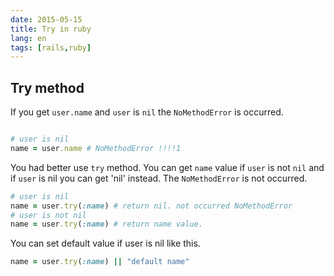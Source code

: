 ```yaml
---
date: 2015-05-15
title: Try in ruby
lang: en
tags: [rails,ruby]
---
```


## Try method

If you get `user.name` and `user` is `nil` the `NoMethodError` is occurred.

```ruby

# user is nil
name = user.name # NoMethodError !!!!1

```

You had better use `try` method.
You can get `name` value if `user` is not `nil` and if `user` is nil you can get 'nil' instead.
The `NoMethodError` is not occurred.

```ruby
# user is nil
name = user.try(:name) # return nil. not occurred NoMethodError
# user is not nil
name = user.try(:name) # return name value.
```

You can set default value if user is nil like this.

```ruby
name = user.try(:name) || "default name"
```
